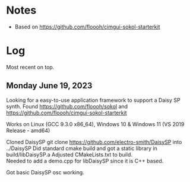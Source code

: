 # Notes
* Based on https://github.com/floooh/cimgui-sokol-starterkit
# Log
Most recent on top.
## Monday June 19, 2023
Looking for a easy-to-use application framework to support a Daisy SP synth.  Found https://github.com/floooh/sokol and https://github.com/floooh/cimgui-sokol-starterkit

Works on Linux (GCC 9.3.0 x86_64), Windows 10 & Windows 11 (VS 2019 Release - amd64)

Cloned DaisySP  git clone https://github.com/electro-smith/DaisySP into ../DaisySP
Did standard cmake build and got a static library in build/libDaisySP.a
Adjusted CMakeLists.txt to build.  
Needed to add a demo.cpp for libDaisySP since it is C++ based.

Got basic DaisySP osc working.